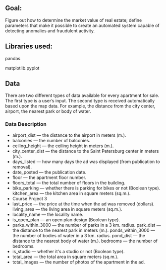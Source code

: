 ## Goal:

Figure out how to determine the market value of real estate; define parameters that make it possible to create an automated system capable of detecting anomalies and fraudulent activity.

## Libraries used:

pandas

matplotlib.pyplot

## Data
There are two different types of data available for every apartment for sale. The first type is a user’s input. The second type is received automatically based upon the map data. For example, the distance from the city center, airport, the nearest park or body of water.

### Data Description 
* airport_dist — the distance to the airport in meters (m.). 
* balconies — the number of balconies. 
* ceiling_height — the ceiling height in meters (m.). 
* city_center_dist — the distance to the Saint Petersburg center in meters (m.). 
* days_listed — how many days the ad was displayed (from publication to removal). 
* date_posted — the publication date. 
* floor — the apartment floor number. 
* floors_total — the total number of floors in the building. 
* bike_parking — whether there is parking for bikes or not Boolean type). kitchen_area — the kitchen area in square meters (sq.m.).
* Course Project 3 
* last_price — the price at the time when the ad was removed (dollars). living_area — the living area in square meters (sq.m.). 
* locality_name — the locality name. 
* is_open_plan — an open plan design Boolean type). 
* parks_within_3000 — the number of parks in a 3 km. radius. park_dist — the distance to the nearest park in meters (m.). ponds_within_3000 — the number of bodies of water in a 3 km. radius. pond_dist — the distance to the nearest body of water (m.). bedrooms — the number of bedrooms. 
* is_studio — whether it's a studio or not Boolean type). 
* total_area — the total area in square meters (sq.m.). 
* total_images — the number of photos of the apartment in the ad. 
